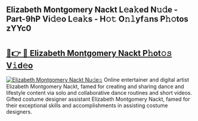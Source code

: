 ## Elizabeth Montgomery Nackt L𝚎a𝚔ed N𝚞𝚍e - Part-9hP Vi𝚍𝚎o L𝚎a𝚔s - H𝚘𝚝 O𝚗𝚕yf𝚊ns P𝚑𝚘tos zYYc0

# <h2><a href="http://kfbcw8w.oniu.top/?m=Elizabeth+Montgomery+Nackt">🔗👉 🔴 Elizabeth Montgomery Nackt P𝚑ot𝚘𝚜 V𝚒d𝚎o</a></h2>

[![Elizabeth Montgomery Nackt Nu𝚍e𝚜](https://i.imgur.com/0qMVB7G.gif)](http://kfbcw8w.oniu.top/?m=Elizabeth+Montgomery+Nackt)
Online entertainer and digital artist Elizabeth Montgomery Nackt, famed for creating and sharing dance and lifestyle content via solo and collaborative dance routines and short videos. Gifted costume designer assistant Elizabeth Montgomery Nackt, famed for their exceptional skills and accomplishments in assisting costume designers.  
